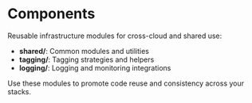 
# Components

Reusable infrastructure modules for cross-cloud and shared use:
- **shared/**: Common modules and utilities
- **tagging/**: Tagging strategies and helpers
- **logging/**: Logging and monitoring integrations

Use these modules to promote code reuse and consistency across your stacks.
